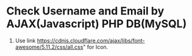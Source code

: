 # Check Username and Email by AJAX(Javascript) PHP DB(MySQL)
1. Use link https://cdnjs.cloudflare.com/ajax/libs/font-awesome/5.11.2/css/all.css" for Icon.

